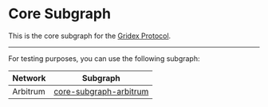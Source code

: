 # Core Subgraph

This is the core subgraph for the [Gridex Protocol](https://gdx.org).

---

For testing purposes, you can use the following subgraph:

| Network  | Subgraph                                                                                            |
|----------|-----------------------------------------------------------------------------------------------------|
| Arbitrum | [core-subgraph-arbitrum](https://api.studio.thegraph.com/query/43214/core-subgraph-arbitrum/v0.0.1) |

